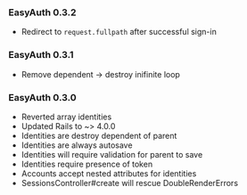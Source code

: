 ### EasyAuth 0.3.2

* Redirect to `request.fullpath` after successful sign-in

### EasyAuth 0.3.1

* Remove dependent -> destroy inifinite loop

### EasyAuth 0.3.0

* Reverted array identities
* Updated Rails to ~> 4.0.0
* Identities are destroy dependent of parent
* Identities are always autosave
* Identities will require validation for parent to save
* Identities require presence of token
* Accounts accept nested attributes for identities
* SessionsController#create will rescue DoubleRenderErrors
